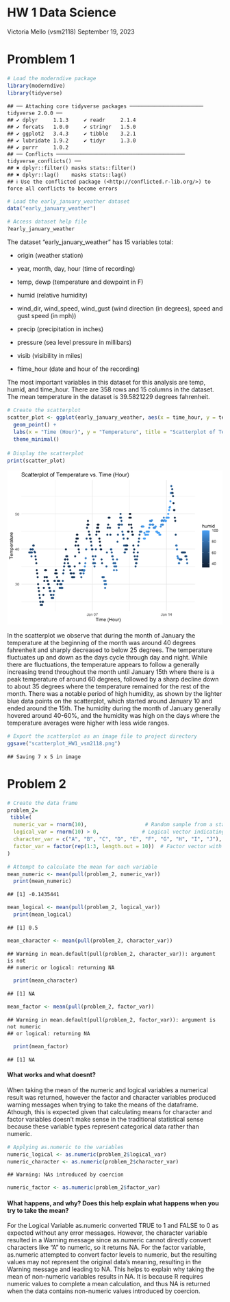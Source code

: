 HW 1 Data Science
================
Victoria Mello (vsm2118)
September 19, 2023

# Promblem 1

``` r
# Load the moderndive package
library(moderndive)
library(tidyverse)
```

    ## ── Attaching core tidyverse packages ──────────────────────── tidyverse 2.0.0 ──
    ## ✔ dplyr     1.1.3     ✔ readr     2.1.4
    ## ✔ forcats   1.0.0     ✔ stringr   1.5.0
    ## ✔ ggplot2   3.4.3     ✔ tibble    3.2.1
    ## ✔ lubridate 1.9.2     ✔ tidyr     1.3.0
    ## ✔ purrr     1.0.2     
    ## ── Conflicts ────────────────────────────────────────── tidyverse_conflicts() ──
    ## ✖ dplyr::filter() masks stats::filter()
    ## ✖ dplyr::lag()    masks stats::lag()
    ## ℹ Use the conflicted package (<http://conflicted.r-lib.org/>) to force all conflicts to become errors

``` r
# Load the early_january_weather dataset
data("early_january_weather")
```

``` r
# Access dataset help file
?early_january_weather
```

The dataset “early_january_weather” has 15 variables total:

- origin (weather station)

- year, month, day, hour (time of recording)

- temp, dewp (temperature and dewpoint in F)

- humid (relative humidity)

- wind_dir, wind_speed, wind_gust (wind direction (in degrees), speed
  and gust speed (in mph))

- precip (precipitation in inches)

- pressure (sea level pressure in millibars)

- visib (visibility in miles)

- ftime_hour (date and hour of the recording)

The most important variables in this dataset for this analysis are temp,
humid, and time_hour. There are 358 rows and 15 columns in the dataset.
The mean temperature in the dataset is 39.5821229 degrees fahrenheit.

``` r
# Create the scatterplot
scatter_plot <- ggplot(early_january_weather, aes(x = time_hour, y = temp, color = humid)) +
  geom_point() +
  labs(x = "Time (Hour)", y = "Temperature", title = "Scatterplot of Temperature vs. Time (Hour)") +
  theme_minimal()

# Display the scatterplot
print(scatter_plot)
```

![](p8105_hw1_vsm2118_files/figure-gfm/unnamed-chunk-3-1.png)<!-- -->

In the scatterplot we observe that during the month of January the
temperature at the beginning of the month was around 40 degrees
fahrenheit and sharply decreased to below 25 degrees. The temperature
fluctuates up and down as the days cycle through day and night. While
there are fluctuations, the temperature appears to follow a generally
increasing trend throughout the month until January 15th where there is
a peak temperature of around 60 degrees, followed by a sharp decline
down to about 35 degrees where the temperature remained for the rest of
the month. There was a notable period of high humidity, as shown by the
lighter blue data points on the scatterplot, which started around
January 10 and ended around the 15th. The humidity during the month of
January generally hovered around 40-60%, and the humidity was high on
the days where the temperature averages were higher with less wide
ranges.

``` r
# Export the scatterplot as an image file to project directory
ggsave("scatterplot_HW1_vsm2118.png")
```

    ## Saving 7 x 5 in image

# Problem 2

``` r
# Create the data frame
problem_2=
 tibble(
  numeric_var = rnorm(10),                   # Random sample from a standard Normal distribution
  logical_var = rnorm(10) > 0,              # Logical vector indicating whether elements are > 0
  character_var = c("A", "B", "C", "D", "E", "F", "G", "H", "I", "J"),  # Character vector
  factor_var = factor(rep(1:3, length.out = 10))  # Factor vector with 3 different levels
)
```

``` r
# Attempt to calculate the mean for each variable
mean_numeric <- mean(pull(problem_2, numeric_var))
  print(mean_numeric)
```

    ## [1] -0.1435441

``` r
mean_logical <- mean(pull(problem_2, logical_var))
  print(mean_logical)
```

    ## [1] 0.5

``` r
mean_character <- mean(pull(problem_2, character_var))
```

    ## Warning in mean.default(pull(problem_2, character_var)): argument is not
    ## numeric or logical: returning NA

``` r
  print(mean_character)
```

    ## [1] NA

``` r
mean_factor <- mean(pull(problem_2, factor_var))
```

    ## Warning in mean.default(pull(problem_2, factor_var)): argument is not numeric
    ## or logical: returning NA

``` r
  print(mean_factor)
```

    ## [1] NA

#### What works and what doesnt?

When taking the mean of the numeric and logical variables a numerical
result was returned, however the factor and character variables produced
warning messages when trying to take the means of the dataframe.
Athough, this is expected given that calculating means for character and
factor variables doesn’t make sense in the traditional statistical sense
because these variable types represent categorical data rather than
numeric.

``` r
# Applying as.numeric to the variables
numeric_logical <- as.numeric(problem_2$logical_var)
numeric_character <- as.numeric(problem_2$character_var)
```

    ## Warning: NAs introduced by coercion

``` r
numeric_factor <- as.numeric(problem_2$factor_var)
```

#### What happens, and why? Does this help explain what happens when you try to take the mean?

For the Logical Variable as.numeric converted TRUE to 1 and FALSE to 0
as expected without any error messages. However, the character variable
resulted in a Warning message since as.numeric cannot directly convert
characters like “A” to numeric, so it returns NA. For the factor
variable, as.numeric attempted to convert factor levels to numeric, but
the resulting values may not represent the original data’s meaning,
resulting in the Warning message and leading to NA. This helps to
explain why taking the mean of non-numeric variables results in NA. It
is because R requires numeric values to complete a mean calculation, and
thus NA is returned when the data contains non-numeric values introduced
by coercion.

